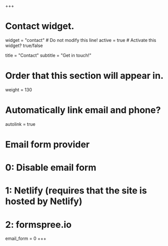 +++
# Contact widget.
widget = "contact"  # Do not modify this line!
active = true  # Activate this widget? true/false

title = "Contact"
subtitle = "Get in touch!"

# Order that this section will appear in.
weight = 130

# Automatically link email and phone?
autolink = true

# Email form provider
#   0: Disable email form
#   1: Netlify (requires that the site is hosted by Netlify)
#   2: formspree.io
email_form = 0
+++


